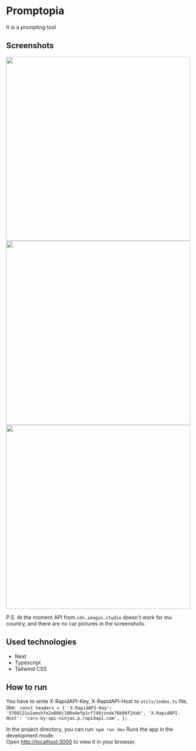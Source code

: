 # Promptopia

It is a prompting tool

## Screenshots
<img src="https://github.com/SmokeGuap/carhub/assets/87711568/7363418e-9ead-4a69-b0ed-0e2d8a32caa7" width="500">
<img src="https://github.com/SmokeGuap/carhub/assets/87711568/16e22871-20c2-4efd-9953-77d2612bdff1" width="500">
<img src="https://github.com/SmokeGuap/carhub/assets/87711568/844cc3df-dec7-4b61-b9c4-f310967c5a17" width="500">

P.S. At the moment API from `cdn.imagin.studio` doesn't work for mu country, and there are no car pictures in the screenshots.

## Used technologies

- Next
- Typescript
- Tailwind CSS

## How to run

You have to  write X-RapidAPI-Key, X-RapidAPI-Host to `utils/index.ts` file, like:
`  const headers = {
    'X-RapidAPI-Key': '5708121a2amshfe2a866c100a4efp1cf749jsnde76b00f2dab',
    'X-RapidAPI-Host': 'cars-by-api-ninjas.p.rapidapi.com',
  };
  `


In the project directory, you can run: `npm run dev`
Runs the app in the development mode.\
Open [http://localhost:3000](http://localhost:3000) to view it in your browser.

